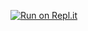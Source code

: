 [![Run on Repl.it](https://repl.it/badge/github/JarDidi/Basic-Discord-ChatBot)](https://repl.it/github/JarDidi/Basic-Discord-ChatBot)